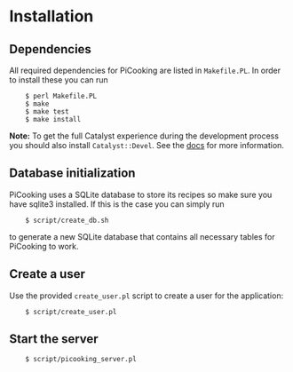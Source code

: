 # Installation

## Dependencies

All required dependencies for PiCooking are listed in `Makefile.PL`. In order to
install these you can run

```
    $ perl Makefile.PL
    $ make
    $ make test
    $ make install
```

**Note:** To get the full Catalyst experience during the development process
you should also install `Catalyst::Devel`. See the [docs](https://metacpan.org/pod/Catalyst::Devel)
for more information.

## Database initialization

PiCooking uses a SQLite database to store its recipes so make sure you have sqlite3
installed. If this is the case you can simply run

```
    $ script/create_db.sh
```

to generate a new SQLite database that contains all necessary tables for
PiCooking to work.

## Create a user

Use the provided `create_user.pl` script to create a user for the application:

```
    $ script/create_user.pl
```

## Start the server

```
    $ script/picooking_server.pl
```
